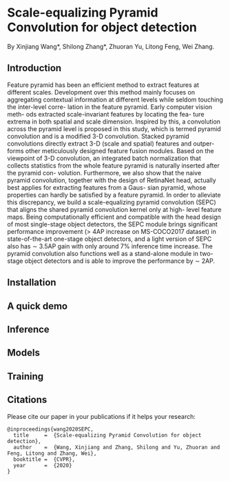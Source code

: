 # Scale-equalizing Pyramid Convolution for object detection



By Xinjiang Wang*, Shilong Zhang*, Zhuoran Yu, Litong Feng, Wei Zhang.

## Introduction

Feature pyramid has been an efficient method to extract features at different scales. Development over this method mainly focuses on aggregating contextual information at different levels while seldom touching the inter-level corre- lation in the feature pyramid. Early computer vision meth- ods extracted scale-invariant features by locating the fea- ture extrema in both spatial and scale dimension. Inspired by this, a convolution across the pyramid level is proposed in this study, which is termed pyramid convolution and is a modified 3-D convolution. Stacked pyramid convolutions directly extract 3-D (scale and spatial) features and outper- forms other meticulously designed feature fusion modules. Based on the viewpoint of 3-D convolution, an integrated batch normalization that collects statistics from the whole feature pyramid is naturally inserted after the pyramid con- volution. Furthermore, we also show that the naive pyramid convolution, together with the design of RetinaNet head, actually best applies for extracting features from a Gaus- sian pyramid, whose properties can hardly be satisfied by a feature pyramid. In order to alleviate this discrepancy, we build a scale-equalizing pyramid convolution (SEPC) that aligns the shared pyramid convolution kernel only at high- level feature maps. Being computationally efficient and compatible with the head design of most single-stage object detectors, the SEPC module brings significant performance improvement (> 4AP increase on MS-COCO2017 dataset) in state-of-the-art one-stage object detectors, and a light version of SEPC also has ∼ 3.5AP gain with only around 7% inference time increase. The pyramid convolution also functions well as a stand-alone module in two-stage object detectors and is able to improve the performance by ∼ 2AP.

## Installation

## A quick demo


## Inference


## Models

## Training


## Citations
Please cite our paper in your publications if it helps your research:
```
@inproceedings{wang2020SEPC,
  title     =  {Scale-equalizing Pyramid Convolution for object detection},
  author    =  {Wang, Xinjiang and Zhang, Shilong and Yu, Zhuoran and Feng, Litong and Zhang, Wei},
  booktitle =  {CVPR},
  year      =  {2020}
}
```
